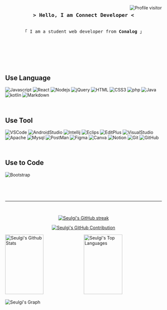 <a href="https://komarev.com/ghpvc/?username=sg-hwang-333">
  <img align="right" src="https://komarev.com/ghpvc/?username=sg-hwang-333&label=Visitors&color=0e75b6&style=flat" alt="Profile visitor" />
</a>

<!-- Intro  -->
<h3 align="center">
        <samp>&gt; Hello, I am
<!--                 <b><a target="_blank" href="https://alsiam.com">Al Siam</a></b> -->
           <b>Connect Developer</b> &lt;
        </samp>
</h3>


<p align="center"> 
  <samp>
    <br>
    「 I am a student web developer from <b>Conalog</b> 」
    <br>
    <br>
  </samp>
</p>

<!-- <p align="center">
 <a href="https://alsiam.com" target="blank">
  <img src="https://img.shields.io/badge/Website-DC143C?style=for-the-badge&logo=medium&logoColor=white" alt="alsiam" />
 </a>
 <a href="https://linkedin.com/in/al-siam" target="_blank">
  <img src="https://img.shields.io/badge/LinkedIn-0077B5?style=for-the-badge&logo=linkedin&logoColor=white" alt="alsiam"/>
 </a>
 <a href="https://twitter.com/alsiam_dev" target="_blank">
  <img src="https://img.shields.io/badge/Twitter-1DA1F2?style=for-the-badge&logo=twitter&logoColor=white" />
 </a>
 <a href="https://instagram.com/alsiam_dev" target="_blank">
  <img src="https://img.shields.io/badge/Instagram-fe4164?style=for-the-badge&logo=instagram&logoColor=white" alt="alsiam" />
 </a> 
 <a href="https://facebook.com/alsiam.world" target="_blank">
  <img src="https://img.shields.io/badge/Facebook-20BEFF?&style=for-the-badge&logo=facebook&logoColor=white" alt="alsiam"  />
  </a> 
</p> -->
<br />

<!-- About Section -->
 <!-- # About me
 
<p>
 <img align="right" width="350" src="/assets/programmer.gif" alt="Coding gif" />
  
 ✌️ &emsp; Enjoy to do programming and sharing knowledge <br/><br/>
 ❤️ &emsp; Love to writing code and learning new features<br/><br/>
 📧 &emsp; Reach me anytime: alsiam.dev@gmail.com<br/><br/>
 💬 &emsp; Ask me about anything [here](https://github.com/alsiam/alsiam/issues)

</p> -->

<br/>
<br/>
<br/>

## Use Language

![Javascript](https://img.shields.io/badge/Javascript-F0DB4F?style=for-the-badge&labelColor=black&logo=javascript&logoColor=F0DB4F)
![React](https://img.shields.io/badge/-React-61DBFB?style=for-the-badge&labelColor=black&logo=react&logoColor=61DBFB)
![Nodejs](https://img.shields.io/badge/Nodejs-3C873A?style=for-the-badge&labelColor=black&logo=node.js&logoColor=3C873A)
![jQuery](https://img.shields.io/badge/jquery-%230769AD.svg?style=for-the-badge&logo=jquery&logoColor=white)
![HTML](https://img.shields.io/badge/HTML5-E34F26?style=for-the-badge&logo=html5&logoColor=white)
![CSS3](https://img.shields.io/badge/CSS3-1572B6?style=for-the-badge&logo=css3&logoColor=white)
![php](https://img.shields.io/badge/PHP-777BB4?style=for-the-badge&logo=php&logoColor=white)
![Java](https://img.shields.io/badge/Java-007396?style=for-the-badge&logo=OpenJDK&logoColor=white)
![kotlin](https://img.shields.io/badge/Kotlin-7F52FF?style=for-the-badge&logo=Kotlin&logoColor=white)
![Markdown](https://img.shields.io/badge/Markdown-000000?style=for-the-badge&logo=markdown&logoColor=white)

<br/>

## Use Tool

![VSCode](https://img.shields.io/badge/Visual_Studio-0078d7?style=for-the-badge&logo=visual%20studio&logoColor=white)
![AndroidStudio](https://img.shields.io/badge/Android_Studio-3DDC84?style=for-the-badge&logo=AndroidStudio&logoColor=white)
![Intellij](https://img.shields.io/badge/IntelliJ-000000?style=for-the-badge&logo=IntelliJIDEA&logoColor=white)
![Eclips](https://img.shields.io/badge/Eclipse-2C2255?style=for-the-badge&logo=EclipseIDE&logoColor=white)
![EditPlus](https://img.shields.io/badge/EditPlus-ff5e3c?style=for-the-badge&logo=stackedit&logoColor=white)
![VisualStudio](https://img.shields.io/badge/Visual_Studio-5C2D91?style=for-the-badge&logo=VisualStudio&logoColor=white)
![Apache](https://img.shields.io/badge/apache-%23D42029.svg?style=for-the-badge&logo=apache&logoColor=white)
![Mysql](https://img.shields.io/badge/MySQL-4479A1?style=for-the-badge&logo=MySQL&logoColor=white)
![PostMan](https://img.shields.io/badge/Postman-FF6C37?style=for-the-badge&logo=Postman&logoColor=white)
![Figma](https://img.shields.io/badge/figma-%23F24E1E.svg?style=for-the-badge&logo=figma&logoColor=white)
![Canva](https://img.shields.io/badge/Canva-%2300C4CC.svg?style=for-the-badge&logo=Canva&logoColor=white)
![Notion](https://img.shields.io/badge/Notion-F3F3F3.svg?style=for-the-badge&logo=notion&logoColor=black)
![Git](https://img.shields.io/badge/Git-F05032?style=for-the-badge&logo=git&logoColor=white)
![GitHub](https://img.shields.io/badge/github-%23121011.svg?style=for-the-badge&logo=github&logoColor=white)


<br/>

## Use to Code

![Bootstrap](https://img.shields.io/badge/Bootstrap-563D7C?style=for-the-badge&logo=bootstrap&logoColor=white)


<br/>

<!--
## Top Open Source -
[![Web Projects](https://github-readme-stats.vercel.app/api/pin/?username=alsiam&repo=web-projects&border_color=7F3FBF&bg_color=0D1117&title_color=C9D1D9&text_color=8B949E&icon_color=7F3FBF)](https://github.com/alsiam/web-projects)
[![Al Folio](https://github-readme-stats.vercel.app/api/pin/?username=alsiam&repo=al-folio&border_color=7F3FBF&bg_color=0D1117&title_color=C9D1D9&text_color=8B949E&icon_color=7F3FBF)](https://github.com/alsiam/al-folio)
[![Al Siam Readme](https://github-readme-stats.vercel.app/api/pin/?username=alsiam&repo=alsiam&border_color=7F3FBF&bg_color=0D1117&title_color=C9D1D9&text_color=8B949E&icon_color=7F3FBF)](https://github.com/alsiam/alsiam)
[![Al Siam Teminal](https://github-readme-stats.vercel.app/api/pin/?username=alsiam&repo=alsiam.github.io&border_color=7F3FBF&bg_color=0D1117&title_color=C9D1D9&text_color=8B949E&icon_color=7F3FBF)](https://github.com/alsiam/alsiam.github.io) 

<p align="left">
  <a href="https://github.com/sg-hwang-333?tab=repositories" target="_blank"><img alt="All Repositories" title="All Repositories" src="https://img.shields.io/badge/-All%20Repos-2962FF?style=for-the-badge&logo=koding&logoColor=white"/></a> -->
</p>

<br/>
<hr/>
<br/>

<p align="center">
  <a href="https://github.com/sg-hwang-333">
    <img src="https://github-readme-streak-stats.herokuapp.com/?user=sg-hwang-333&theme=radical&border=7F3FBF&background=0D1117" alt="Seulgi's GitHub streak"/>
  </a>
</p>

<p align="center">
  <a href="https://github.com/sg-hwang-333">
    <img src="https://github-profile-summary-cards.vercel.app/api/cards/profile-details?username=sg-hwang-333&theme=radical" alt="Seulgi's GitHub Contribution"/>
  </a>
</p>

<a> 
    <a href="https://github.com/sg-hwang-333"><img alt="Seulgi's Github Stats" src="https://denvercoder1-github-readme-stats.vercel.app/api?username=sg-hwang-333&show_icons=true&count_private=true&theme=react&border_color=7F3FBF&bg_color=0D1117&title_color=F85D7F&icon_color=F8D866" height="192px" width="49.5%"/></a>
  <a href="https://github.com/sg-hwang-333"><img alt="Seulgi's Top Languages" src="https://denvercoder1-github-readme-stats.vercel.app/api/top-langs/?username=sg-hwang-333&langs_count=8&layout=compact&theme=react&border_color=7F3FBF&bg_color=0D1117&title_color=F85D7F&icon_color=F8D866" height="192px" width="49.5%"/></a>
  <br/>
</a>


![Seulgi's Graph](https://github-readme-activity-graph.vercel.app/graph?username=sg-hwang-333&custom_title=Seulgi's%20GitHub%20Activity%20Graph&bg_color=0D1117&color=7F3FBF&line=7F3FBF&point=7F3FBF&area_color=FFFFFF&title_color=FFFFFF&area=true)
